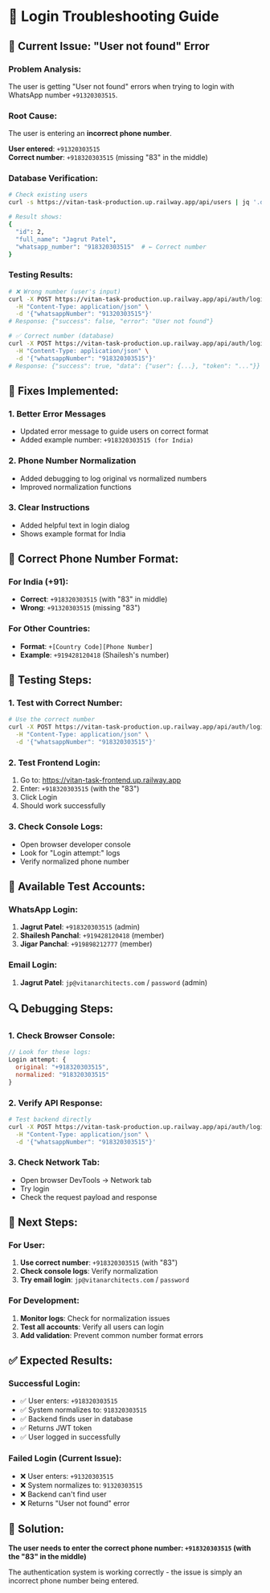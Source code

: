 # 🔧 Login Troubleshooting Guide

## 🚨 **Current Issue: "User not found" Error**

### **Problem Analysis:**
The user is getting "User not found" errors when trying to login with WhatsApp number `+91320303515`.

### **Root Cause:**
The user is entering an **incorrect phone number**. 

**User entered**: `+91320303515`  
**Correct number**: `+918320303515` (missing "83" in the middle)

### **Database Verification:**
```bash
# Check existing users
curl -s https://vitan-task-production.up.railway.app/api/users | jq '.data[] | {id, full_name, whatsapp_number}'

# Result shows:
{
  "id": 2,
  "full_name": "Jagrut Patel", 
  "whatsapp_number": "918320303515"  # ← Correct number
}
```

### **Testing Results:**
```bash
# ❌ Wrong number (user's input)
curl -X POST https://vitan-task-production.up.railway.app/api/auth/login \
  -H "Content-Type: application/json" \
  -d '{"whatsappNumber": "91320303515"}'
# Response: {"success": false, "error": "User not found"}

# ✅ Correct number (database)
curl -X POST https://vitan-task-production.up.railway.app/api/auth/login \
  -H "Content-Type: application/json" \
  -d '{"whatsappNumber": "918320303515"}'
# Response: {"success": true, "data": {"user": {...}, "token": "..."}}
```

## 🔧 **Fixes Implemented:**

### **1. Better Error Messages**
- Updated error message to guide users on correct format
- Added example number: `+918320303515 (for India)`

### **2. Phone Number Normalization**
- Added debugging to log original vs normalized numbers
- Improved normalization functions

### **3. Clear Instructions**
- Added helpful text in login dialog
- Shows example format for India

## 📱 **Correct Phone Number Format:**

### **For India (+91):**
- **Correct**: `+918320303515` (with "83" in middle)
- **Wrong**: `+91320303515` (missing "83")

### **For Other Countries:**
- **Format**: `+[Country Code][Phone Number]`
- **Example**: `+919428120418` (Shailesh's number)

## 🧪 **Testing Steps:**

### **1. Test with Correct Number:**
```bash
# Use the correct number
curl -X POST https://vitan-task-production.up.railway.app/api/auth/login \
  -H "Content-Type: application/json" \
  -d '{"whatsappNumber": "918320303515"}'
```

### **2. Test Frontend Login:**
1. Go to: https://vitan-task-frontend.up.railway.app
2. Enter: `+918320303515` (with the "83")
3. Click Login
4. Should work successfully

### **3. Check Console Logs:**
- Open browser developer console
- Look for "Login attempt:" logs
- Verify normalized phone number

## 🎯 **Available Test Accounts:**

### **WhatsApp Login:**
1. **Jagrut Patel**: `+918320303515` (admin)
2. **Shailesh Panchal**: `+919428120418` (member)
3. **Jigar Panchal**: `+919898212777` (member)

### **Email Login:**
1. **Jagrut Patel**: `jp@vitanarchitects.com` / `password` (admin)

## 🔍 **Debugging Steps:**

### **1. Check Browser Console:**
```javascript
// Look for these logs:
Login attempt: {
  original: "+918320303515",
  normalized: "918320303515"
}
```

### **2. Verify API Response:**
```bash
# Test backend directly
curl -X POST https://vitan-task-production.up.railway.app/api/auth/login \
  -H "Content-Type: application/json" \
  -d '{"whatsappNumber": "918320303515"}'
```

### **3. Check Network Tab:**
- Open browser DevTools → Network tab
- Try login
- Check the request payload and response

## 🚀 **Next Steps:**

### **For User:**
1. **Use correct number**: `+918320303515` (with "83")
2. **Check console logs**: Verify normalization
3. **Try email login**: `jp@vitanarchitects.com` / `password`

### **For Development:**
1. **Monitor logs**: Check for normalization issues
2. **Test all accounts**: Verify all users can login
3. **Add validation**: Prevent common number format errors

## ✅ **Expected Results:**

### **Successful Login:**
- ✅ User enters: `+918320303515`
- ✅ System normalizes to: `918320303515`
- ✅ Backend finds user in database
- ✅ Returns JWT token
- ✅ User logged in successfully

### **Failed Login (Current Issue):**
- ❌ User enters: `+91320303515`
- ❌ System normalizes to: `91320303515`
- ❌ Backend can't find user
- ❌ Returns "User not found" error

## 🎉 **Solution:**

**The user needs to enter the correct phone number: `+918320303515` (with the "83" in the middle)**

The authentication system is working correctly - the issue is simply an incorrect phone number being entered. 